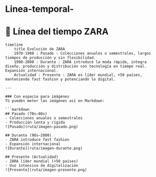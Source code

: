 # Linea-temporal-
# 📌 Línea del tiempo ZARA
```mermaid
timeline
    title Evolución de ZARA
    1970-1980 : Pasado : Colecciones anuales o semestrales, largos tiempos de producción y sin flexibilidad.  
    1990-2000 : Durante : ZARA introduce la moda rápida, integra diseño, producción y distribución con tecnología en tiempo real. Expansión internacional.  
    Actualidad : Presente : ZARA es líder mundial, +50 países, manteniendo fast fashion y potenciando lo digital.  

---

### Con espacio para imágenes
Tú puedes meter las imágenes así en Markdown:

```markdown
## Pasado (70s–80s)
- Colecciones anuales o semestrales
- Producción lenta y rígida  
![Pasado](ruta/imagen-pasado.png)

## Durante (90s–2000)
- ZARA introduce fast fashion
- Expansión internacional  
![Durante](ruta/imagen-durante.png)

## Presente (Actualidad)
- ZARA líder mundial (+50 países)
- Uso intensivo de digitalización  
![Presente](ruta/imagen-presente.png)
